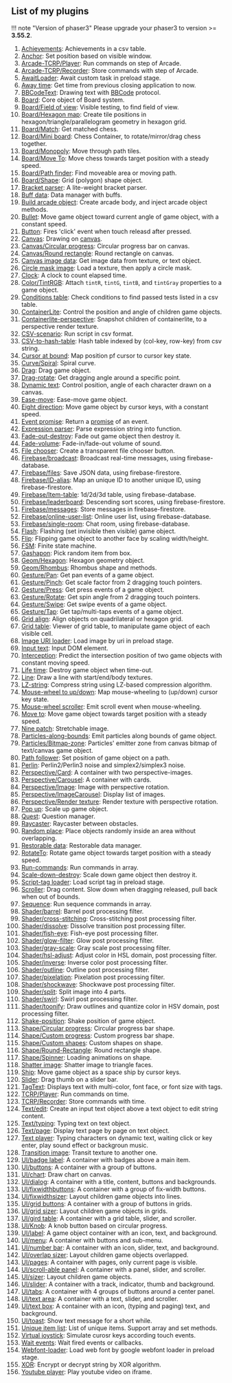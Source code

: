 ## List of my plugins

!!! note "Version of phaser3"
    Please upgrade your phaser3 to version >= **3.55.2**.

1. [Achievements](achievements.md): Achievements in a csv table.
1. [Anchor](anchor.md): Set position based on visible window.
1. [Arcade-TCRP/Player](arcade-tcrp-player.md): Run commands on step of Arcade.
1. [Arcade-TCRP/Recorder](arcade-tcrp-recorder.md): Store commands with step of Arcade.
1. [AwaitLoader](awaitloader.md): Await custom task in preload stage.
1. [Away time](awaytime.md): Get time from previous closing application to now.
1. [BBCodeText](bbcodetext.md): Drawing text with [BBCode](https://en.wikipedia.org/wiki/BBCode) protocol.
1. [Board](board.md): Core object of Board system.
1. [Board/Field of view](board-fieldofview.md): Visible testing, to find field of view.
1. [Board/Hexagon map](board-hexagonmap.md): Create tile positions in hexagon/triangle/parallelogram geometry in hexagon grid.
1. [Board/Match](board-match.md): Get matched chess.
1. [Board/Mini board](board-miniboard.md): Chess Container, to rotate/mirror/drag chess together.
1. [Board/Monopoly](board-monopoly.md): Move through path tiles.
1. [Board/Move To](board-moveto.md): Move chess towards target position with a steady speed.
1. [Board/Path finder](board-pathfinder.md): Find moveable area or moving path.
1. [Board/Shape](board-shape.md): Grid (polygon) shape object.
1. [Bracket parser](bracketparser.md): A lite-weight bracket parser.
1. [Buff data](buffdata.md): Data manager with buffs.
1. [Build arcade object](buildarcadeobject.md): Create arcade body, and inject arcade object methods.
1. [Bullet](bullet.md): Move game object toward current angle of game object, with a constant speed.
1. [Button](button.md): Fires 'click' event when touch releasd after pressed.
1. [Canvas](canvas.md): Drawing on [canvas](https://www.w3schools.com/html/html5_canvas.asp).
1. [Canvas/Circular progress](canvas-circularprogress.md): Circular progress bar on canvas.
1. [Canvas/Round rectangle](canvas-roundrectangle.md): Round rectangle on canvas.
1. [Canvas image data](canvas-data.md): Get image data from texture, or text object.
1. [Circle mask image](circlemaskimage.md): Load a texture, then apply a circle mask.
1. [Clock](clock.md): A clock to count elapsed time.
1. [Color/TintRGB](tintrgb.md): Attach `tintR`, `tintG`, `tintB`, and `tintGray` properties to a game object.
1. [Conditions table](conditionstable.md): Check conditions to find passed tests listed in a csv table.
1. [ContainerLite](containerlite.md): Control the position and angle of children game objects.
1. [Containerlite-perspective](containerlite-perspective.md): Snapshot children of containerlite, to a perspective render texture.
1. [CSV-scenario](csvscenario.md): Run script in csv format.
1. [CSV-to-hash-table](csvtohashtable.md): Hash table indexed by (col-key, row-key) from csv string.
1. [Cursor at bound](cursoratbound.md): Map position pf cursor to cursor key state.
1. [Curve/Spiral](curve-spiral.md): Spiral curve.
1. [Drag](drag.md): Drag game object.
1. [Drag-rotate](dragrotate.md): Get dragging angle around a specific point.
1. [Dynamic text](dynamictext.md): Control position, angle of each character drawn on a canvas.
1. [Ease-move](easemove.md): Ease-move game object.
1. [Eight direction](eightdirection.md): Move game object by cursor keys, with a constant speed.
1. [Event promise](eventpromise.md): Return a [promise](https://developer.mozilla.org/en-US/docs/Web/JavaScript/Reference/Global_Objects/Promise) of an event.
1. [Expression parser](expression-parser.md): Parse expression string into function.
1. [Fade-out-destroy](fadeoutdestroy.md): Fade out game object then destroy it.
1. [Fade-volume](fadevolume.md): Fade-in/fade-out volume of sound.
1. [File chooser](filechooser.md): Create a transparent file chooser button.
1. [Firebase/broadcast](firebase-broadcast.md): Broadcast real-time messages, using firebase-database.
1. [Firebase/files](firebase-files.md): Save JSON data, using firebase-firestore.
1. [Firebase/ID-alias](firebase-idalias.md): Map an unique ID to another unique ID, using firebase-firestore.
1. [Firebase/Item-table](firebase-itemtable.md): 1d/2d/3d table, using firebase-database.
1. [Firebase/leaderboard](firebase-leaderboard.md): Descending sort scores, using firebase-firestore.
1. [Firebase/messages](firebase-messages.md): Store messages in firebase-firestore.
1. [Firebase/online-user-list](firebase-onlineuserlist.md): Online user list, using firebase-database.
1. [Firebase/single-room](firebase-singleroom.md): Chat room, using firebase-database.
1. [Flash](flash.md): Flashing (set invisible then visible) game object.
1. [Flip](flip.md): Flipping game object to another face by scaling width/height.
1. [FSM](fsm.md): Finite state machine.
1. [Gashapon](gashapon.md): Pick random item from box.
1. [Geom/Hexagon](geom-hexagon.md): Hexagon geometry object.
1. [Geom/Rhombus](geom-rhombus.md): Rhombus shape and methods.
1. [Gesture/Pan](gesture-pan.md): Get pan events of a game object.
1. [Gesture/Pinch](gesture-pinch.md): Get scale factor from 2 dragging touch pointers.
1. [Gesture/Press](gesture-press.md): Get press events of a game object.
1. [Gesture/Rotate](gesture-rotate.md): Get spin angle from 2 dragging touch pointers.
1. [Gesture/Swipe](gesture-swipe.md): Get swipe events of a game object.
1. [Gesture/Tap](gesture-tap.md): Get tap/multi-taps events of a game object.
1. [Grid align](gridalign.md): Align objects on quadrilateral or hexagon grid.
1. [Grid table](gridtable.md): Viewer of grid table, to manipulate game object of each visible cell.
1. [Image URI loader](imageuriloader.md): Load image by uri in preload stage.
1. [Input text](inputtext.md): Input DOM element.
1. [Interception](interception.md): Predict the intersection position of two game objects with constant moving speed.
1. [Life time](lifetime.md): Destroy game object when time-out.
1. [Line](line.md): Draw a line with start/end/body textures.
1. [LZ-string](lzstring.md): Compress string using LZ-based compression algorithm.
1. [Mouse-wheel to up/down](mousewheeltoupdown.md): Map mouse-wheeling to (up/down) cursor key state.
1. [Mouse-wheel scroller](mousewheelscroller.md): Emit scroll event when mouse-wheeling.
1. [Move to](moveto.md): Move game object towards target position with a steady speed.
1. [Nine patch](ninepatch.md): Stretchable image.
1. [Particles-along-bounds](particles-along-bounds.md): Emit particles along bounds of game object.
1. [Particles/Bitmap-zone](bitmapzone.md): Particles' emitter zone from canvas bitmap of text/canvas game object.
1. [Path follower](pathfollower.md): Set position of game object on a path.
1. [Perlin](perlin.md): Perlin2/Perlin3 noise and simplex2/simplex3 noise.
1. [Perspective/Card](perspective-card.md): A container with two perspective-images.
1. [Perspective/Carousel](perspective-carousel.md): A container with cards.
1. [Perspective/Image](perspective-image.md): Image with perspective rotation.
1. [Perspective/ImageCarousel](perspective-imagecarousel.md): Display list of images.
1. [Perspective/Render texture](perspective-rendertexture.md): Render texture with perspective rotation.
1. [Pop up](popup.md): Scale up game object.
1. [Quest](quest.md): Question manager.
1. [Raycaster](raycaster.md): Raycaster between obstacles.
1. [Random place](randomplace.md): Place objects randomly inside an area without overlapping.
1. [Restorable data](restorabledata.md): Restorable data manager.
1. [RotateTo](rotateto.md): Rotate game object towards target position with a steady speed.
1. [Run-commands](runcommands.md): Run commands in array.
1. [Scale-down-destroy](scaledowndestroy.md): Scale down game object then destroy it.
1. [Script-tag loader](scripttagloader.md): Load script tag in preload stage.
1. [Scroller](scroller.md): Drag content. Slow down when dragging released, pull back when out of bounds.
1. [Sequence](sequence.md): Run sequence commands in array.
1. [Shader/barrel](shader-barrel.md): Barrel post processing filter.
1. [Shader/cross-stitching](shader-crossstitching.md): Cross-stitching post processing filter.
1. [Shader/dissolve](shader-dissolve.md): Dissolve transition post processing filter.
1. [Shader/fish-eye](shader-fisheye.md): Fish-eye post processing filter.
1. [Shader/glow-filter](shader-glowfilter.md): Glow post processing filter.
1. [Shader/gray-scale](shader-grayscale.md): Gray scale post processing filter.
1. [Shader/hsl-adjust](shader-hsladjust.md): Adjust color in HSL domain, post processing filter.
1. [Shader/inverse](shader-inverse.md): Inverse color post processing filter.
1. [Shader/outline](shader-outline.md): Outline post processing filter.
1. [Shader/pixelation](shader-pixelation.md): Pixelation post processing filter.
1. [Shader/shockwave](shader-shockwave.md): Shockwave post processing filter.
1. [Shader/split](shader-split.md): Split image into 4 parts.
1. [Shader/swirl](shader-swirl.md): Swirl post processing filter.
1. [Shader/toonify](shader-toonify.md): Draw outlines and quantize color in HSV domain, post processing filter.
1. [Shake-position](shake-position.md): Shake position of game object.
1. [Shape/Circular progress](shape-circularprogress.md): Circular progress bar shape.
1. [Shape/Custom progress](shape-custom-progress.md): Custom progress bar shape.
1. [Shape/Custom shapes](shape-custom-shapes.md): Custom shapes on shape.
1. [Shape/Round-Rectangle](shape-roundrectangle.md): Round rectangle shape.
1. [Shape/Spinner](shape-spinner.md): Loading animations on shape.
1. [Shatter image](shatter-image.md): Shatter image to triangle faces.
1. [Ship](ship.md): Move game object as a space ship by cursor keys.
1. [Slider](slider.md): Drag thumb on a slider bar.
1. [TagText](tagtext.md): Displays text with multi-color, font face, or font size with tags.
1. [TCRP/Player](tcrp-player.md): Run commands on time.
1. [TCRP/Recorder](tcrp-recoder.md): Store commands with time.
1. [Text/edit](textedit.md): Create an input text object above a text object to edit string content.
1. [Text/typing](texttyping.md): Typing text on text object.
1. [Text/page](textpage.md): Display text page by page on text object.
1. [Text player](textplayer.md): Typing characters on dynamic text, waiting click or key enter, play sound effect or backgroun music.
1. [Transition image](transitionimage.md): Transit texture to another one.
1. [UI/badge label](ui-badgelabel.md): A container with badges above a main item.
1. [UI/buttons](ui-buttons.md): A container with a group of buttons.
1. [UI/chart](ui-chart.md): Draw chart on canvas.
1. [UI/dialog](ui-dialog.md): A container with a title, content, buttons and backgrounds.
1. [UI/fixwidthbuttons](ui-fixwidthbuttons.md): A container with a group of fix-width buttons.
1. [UI/fixwidthsizer](ui-fixwidthsizer.md): Layout children game objects into lines.
1. [UI/grid buttons](ui-gridbuttons.md): A container with a group of buttons in grids.
1. [UI/grid sizer](ui-gridsizer.md): Layout children game objects in grids.
1. [UI/gird table](ui-gridtable.md): A container with a grid table, slider, and scroller.
1. [UI/Knob](ui-knob.md): A knob button based on circular progress.
1. [UI/label](ui-label.md): A game object container with an icon, text, and background.
1. [UI/menu](ui-menu.md): A container with buttons and sub-menu.
1. [UI/number bar](ui-numberbar.md): A container with an icon, slider, text, and background.
1. [UI/overlap sizer](ui-overlapsizer.md): Layout children game objects overlapped.
1. [UI/pages](ui-pages.md): A container with pages, only current page is visible.
1. [UI/scroll-able panel](ui-scrollablepanel.md): A container with a panel, slider, and scroller.
1. [UI/sizer](ui-sizer.md): Layout children game objects.
1. [UI/slider](ui-slider.md): A container with a track, indicator, thumb and background.
1. [UI/tabs](ui-tabs.md): A container with 4 groups of buttons around a center panel.
1. [UI/text area](ui-textarea.md): A container with a text, slider, and scroller.
1. [UI/text box](ui-textbox.md): A container with an icon, (typing and paging) text, and background.
1. [UI/toast](ui-toast.md): Show text message for a short while.
1. [Unique item list](uniqueitemlist.md): List of unique items. Support array and set methods.
1. [Virtual joystick](virtualjoystick.md): Simulate curosr keys according touch events.
1. [Wait events](waitevents.md): Wait fired events or callbacks.
1. [Webfont-loader](webfontloader.md): Load web font by google webfont loader in preload stage.
1. [XOR](xor.md): Encrypt or decrypt string by XOR algorithm.
1. [Youtube player](youtubeplayer.md): Play youtube video on iframe.
